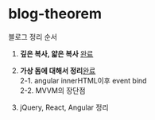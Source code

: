 # blog-theorem
블로그 정리 순서 

1. <b>깊은 복사, 얇은 복사</b> [완료](https://blog.naver.com/sksksms2/222130355387) <br>

2. <b>가상 돔에 대해서 정리</b>[완료](https://blog.naver.com/sksksms2/222131481911) <br>
2-1. angular innerHTML이후 event bind <br>
2-2. MVVM의 장단점 <br>

3. jQuery, React, Angular 정리 <br> 
